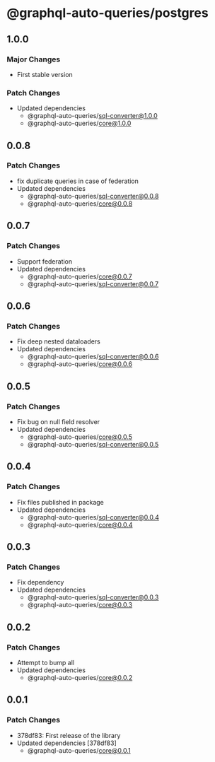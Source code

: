 # @graphql-auto-queries/postgres

## 1.0.0

### Major Changes

- First stable version

### Patch Changes

- Updated dependencies
  - @graphql-auto-queries/sql-converter@1.0.0
  - @graphql-auto-queries/core@1.0.0

## 0.0.8

### Patch Changes

- fix duplicate queries in case of federation
- Updated dependencies
  - @graphql-auto-queries/sql-converter@0.0.8
  - @graphql-auto-queries/core@0.0.8

## 0.0.7

### Patch Changes

- Support federation
- Updated dependencies
  - @graphql-auto-queries/core@0.0.7
  - @graphql-auto-queries/sql-converter@0.0.7

## 0.0.6

### Patch Changes

- Fix deep nested dataloaders
- Updated dependencies
  - @graphql-auto-queries/sql-converter@0.0.6
  - @graphql-auto-queries/core@0.0.6

## 0.0.5

### Patch Changes

- Fix bug on null field resolver
- Updated dependencies
  - @graphql-auto-queries/core@0.0.5
  - @graphql-auto-queries/sql-converter@0.0.5

## 0.0.4

### Patch Changes

- Fix files published in package
- Updated dependencies
  - @graphql-auto-queries/sql-converter@0.0.4
  - @graphql-auto-queries/core@0.0.4

## 0.0.3

### Patch Changes

- Fix dependency
- Updated dependencies
  - @graphql-auto-queries/sql-converter@0.0.3
  - @graphql-auto-queries/core@0.0.3

## 0.0.2

### Patch Changes

- Attempt to bump all
- Updated dependencies
  - @graphql-auto-queries/core@0.0.2

## 0.0.1

### Patch Changes

- 378df83: First release of the library
- Updated dependencies [378df83]
  - @graphql-auto-queries/core@0.0.1
